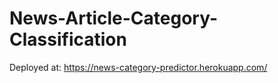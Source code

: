 # News-Article-Category-Classification

 Deployed at: https://news-category-predictor.herokuapp.com/

